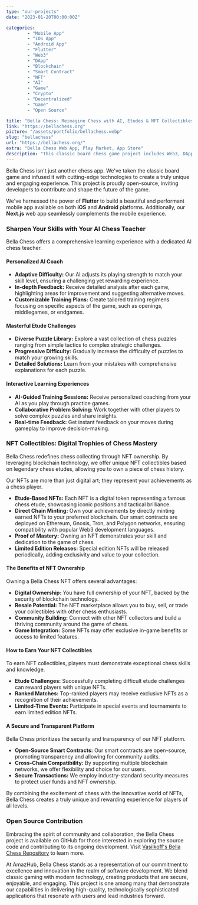 ```yaml
---
type: "our-projects"
date: "2023-01-20T00:00:00Z"

categories: 
        - "Mobile App"
        - "iOS App"
        - "Android App"
        - "Flutter"
        - "Web3"
        - "DApp"
        - "Blockchain"
        - "Smart Contract"
        - "NFT"
        - "AI"
        - "Game"
        - "Crypto"
        - "Decentralized"
        - "Game"
        - "Open Source"

title: "Bella Chess: Reimagine Chess with AI, Etudes & NFT Collectibles."
link: "https://bellachess.org"
picture: "/assets/portfolio/bellachess.webp"
slug: "bellachess"
url: "https://bellachess.org/"
extra: "Bella Chess Web App, Play Market, App Store"
description: "This classic board chess game project includes Web3, DApp, blockchain, smart contract, NFT, and AI engaging gameplay. This open-source project boasts a mobile app (Flutter), web app (Next.js), AI opponents, NFT collectibles based on chess etudes."
---
```

Bella Chess isn't just another chess app. We've taken the classic board game and infused it with cutting-edge technologies to create a truly unique and engaging experience. This project is proudly open-source, inviting developers to contribute and shape the future of the game. 

We've harnessed the power of **Flutter** to build a beautiful and performant mobile app available on both **iOS** and **Android** platforms. Additionally, our **Next.js** web app seamlessly complements the mobile experience.

### Sharpen Your Skills with Your AI Chess Teacher

Bella Chess offers a comprehensive learning experience with a dedicated AI chess teacher.

#### Personalized AI Coach

-   **Adaptive Difficulty:** Our AI adjusts its playing strength to match your skill level, ensuring a challenging yet rewarding experience.
-   **In-depth Feedback:** Receive detailed analysis after each game, highlighting areas for improvement and suggesting alternative moves.
-   **Customizable Training Plans:** Create tailored training regimens focusing on specific aspects of the game, such as openings, middlegames, or endgames.

#### Masterful Etude Challenges

-   **Diverse Puzzle Library:** Explore a vast collection of chess puzzles ranging from simple tactics to complex strategic challenges.
-   **Progressive Difficulty:** Gradually increase the difficulty of puzzles to match your growing skills.
-   **Detailed Solutions:** Learn from your mistakes with comprehensive explanations for each puzzle.

#### Interactive Learning Experiences

-   **AI-Guided Training Sessions:** Receive personalized coaching from your AI as you play through practice games.
-   **Collaborative Problem Solving:** Work together with other players to solve complex puzzles and share insights.
-   **Real-time Feedback:** Get instant feedback on your moves during gameplay to improve decision-making.


### NFT Collectibles: Digital Trophies of Chess Mastery

Bella Chess redefines chess collecting through NFT ownership. By leveraging blockchain technology, we offer unique NFT collectibles based on legendary chess etudes, allowing you to own a piece of chess history.

Our NFTs are more than just digital art; they represent your achievements as a chess player.

-   **Etude-Based NFTs:** Each NFT is a digital token representing a famous chess etude, showcasing iconic positions and tactical brilliance.
-   **Direct Chain Minting:** Own your achievements by directly minting earned NFTs to your preferred blockchain. Our smart contracts are deployed on Ethereum, Gnosis, Tron, and Polygon networks, ensuring compatibility with popular Web3 development languages.
-   **Proof of Mastery:** Owning an NFT demonstrates your skill and dedication to the game of chess.
-   **Limited Edition Releases:** Special edition NFTs will be released periodically, adding exclusivity and value to your collection.

#### The Benefits of NFT Ownership

Owning a Bella Chess NFT offers several advantages: 

-   **Digital Ownership:** You have full ownership of your NFT, backed by the security of blockchain technology.
-   **Resale Potential:** The NFT marketplace allows you to buy, sell, or trade your collectibles with other chess enthusiasts.
-   **Community Building:** Connect with other NFT collectors and build a thriving community around the game of chess.
-   **Game Integration:** Some NFTs may offer exclusive in-game benefits or access to limited features.

#### How to Earn Your NFT Collectibles

To earn NFT collectibles, players must demonstrate exceptional chess skills and knowledge.

-   **Etude Challenges:** Successfully completing difficult etude challenges can reward players with unique NFTs.
-   **Ranked Matches:** Top-ranked players may receive exclusive NFTs as a recognition of their achievements.
-   **Limited-Time Events:** Participate in special events and tournaments to earn limited edition NFTs.

#### A Secure and Transparent Platform

Bella Chess prioritizes the security and transparency of our NFT platform.

-   **Open-Source Smart Contracts:** Our smart contracts are open-source, promoting transparency and allowing for community audits.
-   **Cross-Chain Compatibility:** By supporting multiple blockchain networks, we offer flexibility and choice for our users.
-   **Secure Transactions:** We employ industry-standard security measures to protect user funds and NFT ownership.

By combining the excitement of chess with the innovative world of NFTs, Bella Chess creates a truly unique and rewarding experience for players of all levels.
 

### Open Source Contribution
Embracing the spirit of community and collaboration, the Bella Chess project is available on GitHub for those interested in exploring the source code and contributing to its ongoing development. Visit [Vasilkoff's Bella Chess Repository](https://github.com/Vasilkoff-com/BellaChess) to learn more.

At AmazHub, Bella Chess stands as a representation of our commitment to excellence and innovation in the realm of software development. We blend classic gaming with modern technology, creating products that are secure, enjoyable, and engaging. This project is one among many that demonstrate our capabilities in delivering high-quality, technologically sophisticated applications that resonate with users and lead industries forward.
